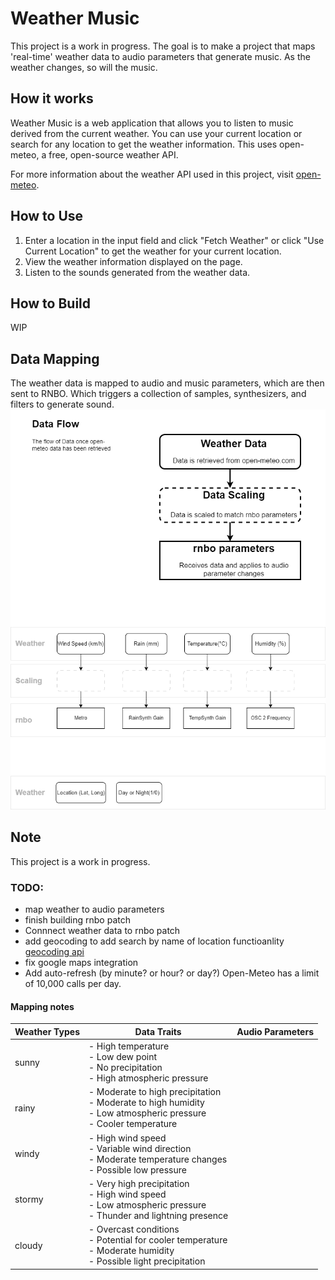 # Weather Music

This project is a work in progress. The goal is to make a project that maps 'real-time' weather data to audio parameters that generate music. As the weather changes, so will the music. 

## How it works

Weather Music is a web application that allows you to listen to music derived from the current weather. You can use your current location or search for any location to get the weather information. This uses open-meteo, a free, open-source weather API. 

For more information about the weather API used in this project, visit [open-meteo](https://open-meteo.com/).

## How to Use

1. Enter a location in the input field and click "Fetch Weather" or click "Use Current Location" to get the weather for your current location.
2. View the weather information displayed on the page.
3. Listen to the sounds generated from the weather data.

## How to Build
WIP

## Data Mapping
The weather data is mapped to audio and music parameters, which are then sent to RNBO. Which triggers a collection of samples, synthesizers, and filters to generate sound. 
<br>
![Data Map](/WeatherMusic%20Data%20to%20Note%20Map.png)




## Note

This project is a work in progress.  

### TODO: 
- map weather to audio parameters
- finish building rnbo patch
- Connnect weather data to rnbo patch
- add geocoding to add search by name of location functioanlity [geocoding api](https://open-meteo.com/en/docs/geocoding-api)
- fix google maps integration 
- Add auto-refresh (by minute? or hour? or day?) Open-Meteo has a limit of 10,000 calls per day.


#### Mapping notes
| Weather Types | Data Traits                                                                 | Audio Parameters |
|---------------|-----------------------------------------------------------------------------|------------------|
| sunny         | - High temperature<br>- Low dew point<br>- No precipitation<br>- High atmospheric pressure |                  |
| rainy         | - Moderate to high precipitation<br>- Moderate to high humidity<br>- Low atmospheric pressure<br>- Cooler temperature |                  |
| windy         | - High wind speed<br>- Variable wind direction<br>- Moderate temperature changes<br>- Possible low pressure |                  |
| stormy        | - Very high precipitation<br>- High wind speed<br>- Low atmospheric pressure<br>- Thunder and lightning presence |                  |
| cloudy        | - Overcast conditions<br>- Potential for cooler temperature<br>- Moderate humidity<br>- Possible light precipitation |                  |
